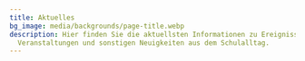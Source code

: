 ```yaml
---
title: Aktuelles
bg_image: media/backgrounds/page-title.webp
description: Hier finden Sie die aktuellsten Informationen zu Ereignissen,
  Veranstaltungen und sonstigen Neuigkeiten aus dem Schulalltag.
---
```

